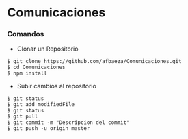 # Comunicaciones

### Comandos

* Clonar un Repositorio

```console
$ git clone https://github.com/afbaeza/Comunicaciones.git
$ cd Comunicaciones
$ npm install
```

* Subir cambios al repositorio

```console
$ git status
$ git add modifiedFile
$ git status
$ git pull
$ git commit -m "Descripcion del commit"
$ git push -u origin master
```